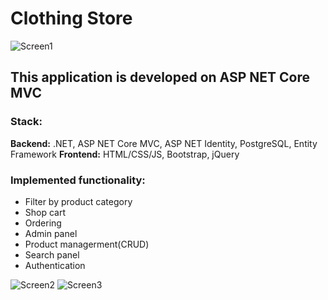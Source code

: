 # Clothing Store
![Screen1](https://user-images.githubusercontent.com/79607850/190929787-a095b29c-6013-473f-bb5b-0e42c1944a6f.jpg)
## This application is developed on ASP NET Core MVC

### Stack: 
<b>Backend:</b> .NET, ASP NET Core MVC, ASP NET Identity, PostgreSQL, Entity Framework
<b>Frontend:</b> HTML/CSS/JS, Bootstrap, jQuery

### Implemented functionality: 
* Filter by product category<br>
* Shop cart<br>
* Ordering<br>
* Admin panel<br>
* Product managerment(CRUD)<br>
* Search panel<br>
* Authentication<br>
                           
![Screen2](https://user-images.githubusercontent.com/79607850/190929797-9dfca1fb-c603-4dcc-8cbb-a89bc6af0b9c.jpg)
![Screen3](https://user-images.githubusercontent.com/79607850/190929800-1b2db974-272c-42d7-a3d2-dcb4cef40de5.jpg)
